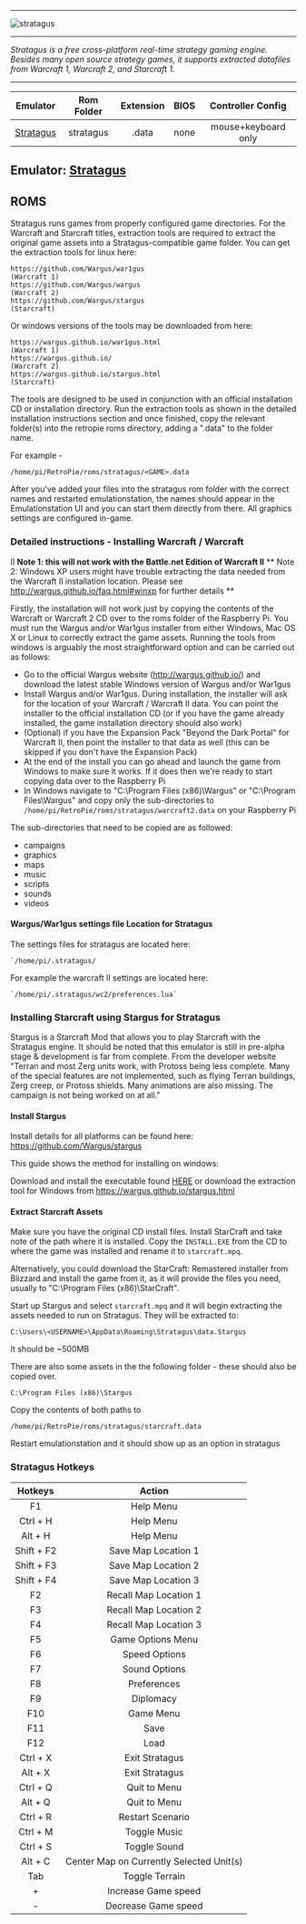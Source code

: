 ***
![stratagus](https://wargus.github.io/img/stratagus.svg)
***
_Stratagus is a free cross-platform real-time strategy gaming engine. Besides many open source strategy games, it supports extracted datafiles from Warcraft 1, Warcraft 2, and Starcraft 1._
***

| Emulator | Rom Folder | Extension | BIOS |  Controller Config |
| :---: | :---: | :---: | :---: | :---: |
| [Stratagus](https://wargus.github.io/) | stratagus  | .data | none | mouse+keyboard only |

## Emulator: [Stratagus](https://wargus.github.io/)

## ROMS
Stratagus runs games from properly configured game directories. For the Warcraft and Starcraft titles, extraction tools are required to extract the original game assets into a Stratagus-compatible game folder. You can get the extraction tools for linux here:
```
https://github.com/Wargus/war1gus
(Warcraft 1)
https://github.com/Wargus/wargus
(Warcraft 2)
https://github.com/Wargus/stargus
(Starcraft)
```

Or windows versions of the tools may be downloaded from here:
```
https://wargus.github.io/war1gus.html  
(Warcraft 1)
https://wargus.github.io/
(Warcraft 2)
https://wargus.github.io/stargus.html
(Starcraft)
```

The tools are designed to be used in conjunction with an official installation CD or installation directory. Run the extraction tools as shown in the detailed installation instructions section and once finished, copy the relevant folder(s) into the retropie roms directory, adding a ".data" to the folder name.

For example -
```
/home/pi/RetroPie/roms/stratagus/<GAME>.data
```

After you've added your files into the stratagus rom folder with the correct names and restarted emulationstation, the names should appear in the Emulationstation UI and you can start them directly from there. All graphics settings are configured in-game.

### Detailed instructions - Installing Warcraft / Warcraft 
II
**Note 1: this will not work with the Battle.net Edition of Warcraft II**
** Note 2: Windows XP users might have trouble extracting the data needed from the Warcraft II installation location. Please see http://wargus.github.io/faq.html#winxp for further details **

Firstly, the installation will not work just by copying the contents of the Warcraft or Warcraft 2 CD over to the roms folder of the Raspberry Pi. You must run the Wargus and/or War1gus installer from either Windows, Mac OS X or Linux to correctly extract the game assets. Running the tools from windows is arguably the most straightforward option and can be carried out as follows: 

* Go to the official Wargus website (http://wargus.github.io/) and download the latest stable Windows version of Wargus and/or War1gus
* Install Wargus and/or War1gus. During installation, the installer will ask for the location of your Warcraft / Warcraft II data. You can point the installer to the official installation CD (or if you have the game already installed, the game installation directory should also work)
* (Optional) if you have the Expansion Pack "Beyond the Dark Portal" for Warcraft II, then point the installer to that data as well (this can be skipped if you don't have the Expansion Pack)
* At the end of the install you can go ahead and launch the game from Windows to make sure it works. If it does then we're ready to start copying data over to the Raspberry Pi
* In Windows navigate to "C:\Program Files (x86)\Wargus" or "C:\Program Files\Wargus" and copy only the sub-directories to `/home/pi/RetroPie/roms/stratagus/warcraft2.data` on your Raspberry Pi

The sub-directories that need to be copied are as followed:

* campaigns
* graphics
* maps
* music
* scripts
* sounds
* videos

#### Wargus/War1gus settings file Location for Stratagus

The settings files for stratagus are located here:
```
`/home/pi/.stratagus/
```
For example the warcraft II settings are located here:
```
`/home/pi/.stratagus/wc2/preferences.lua`
```

### Installing Starcraft using Stargus for Stratagus

Stargus is a Starcraft Mod that allows you to play Starcraft with the Stratagus engine. It should be noted that this emulator is still in pre-alpha stage & development is far from complete. From the developer website "Terran and most Zerg units work, with Protoss being less complete. Many of the special features are not implemented, such as flying Terran buildings, Zerg creep, or Protoss shields. Many animations are also missing. The campaign is not being worked on at all."

#### Install Stargus

Install details for all platforms can be found here: https://github.com/Wargus/stargus

This guide shows the method for installing on windows:

Download and install the executable found [HERE](https://github.com/Wargus/stargus/releases/tag/master-builds) or download the extraction tool for Windows from https://wargus.github.io/stargus.html 

#### Extract Starcraft Assets

Make sure you have the original CD install files. Install StarCraft and take note of the path where it is installed. Copy the `INSTALL.EXE` from the CD to where the game was installed and rename it to `starcraft.mpq`.

Alternatively, you could download the StarCraft: Remastered installer from Blizzard and install the game from it, as it will provide the files you need, usually to "C:\Program Files (x86)\StarCraft". 

Start up Stargus and select `starcraft.mpq` and it will begin extracting the assets needed to run on Stratagus. They will be extracted to:

```
C:\Users\<USERNAME>\AppData\Roaming\Stratagus\data.Stargus
```

It should be ~500MB

There are also some assets in the the following folder - these should also be copied over.

```
C:\Program Files (x86)\Stargus
```

Copy the contents of both paths to

```
/home/pi/RetroPie/roms/stratagus/starcraft.data
```

Restart emulationstation and it should show up as an option in stratagus

### Stratagus Hotkeys

Hotkeys | Action
| :---: | :---: |
F1 | Help Menu
Ctrl + H | Help Menu
Alt + H | Help Menu
Shift + F2 | Save Map Location 1
Shift + F3 | Save Map Location 2
Shift + F4 | Save Map Location 3
F2 | Recall Map Location 1
F3 | Recall Map Location 2
F4 | Recall Map Location 3
F5 | Game Options Menu
F6 | Speed Options
F7 | Sound Options
F8 | Preferences
F9 | Diplomacy
F10 | Game Menu
F11 | Save
F12 | Load
Ctrl + X | Exit Stratagus
Alt + X | Exit Stratagus
Ctrl + Q | Quit to Menu
Alt + Q | Quit to Menu
Ctrl + R | Restart Scenario
Ctrl + M | Toggle Music
Ctrl + S | Toggle Sound
Alt + C | Center Map on Currently Selected Unit(s)
Tab | Toggle Terrain
+ | Increase Game speed
- | Decrease Game speed
